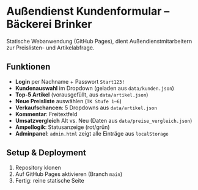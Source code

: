 # Außendienst Kundenformular – Bäckerei Brinker

Statische Webanwendung (GitHub Pages), dient Außendienstmitarbeitern zur Preislisten- und Artikelabfrage.

## Funktionen

- **Login** per Nachname + Passwort `Start123!`
- **Kundenauswahl** im Dropdown (geladen aus `data/kunden.json`)
- **Top-5 Artikel** (vorausgefüllt, aus `data/artikel.json`)
- **Neue Preisliste** auswählen (`TK Stufe 1–6`)
- **Verkaufschancen**: 5 Dropdowns aus `data/artikel.json`
- **Kommentar**: Freitextfeld
- **Umsatzvergleich** Alt vs. Neu (Daten aus `data/preise_vergleich.json`)
- **Ampellogik**: Statusanzeige (rot/grün)
- **Adminpanel**: `admin.html` zeigt alle Einträge aus `localStorage`

## Setup & Deployment

1. Repository klonen
2. Auf GitHub Pages aktivieren (Branch `main`)
3. Fertig: reine statische Seite